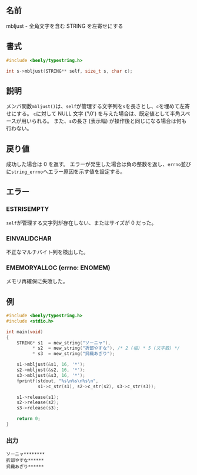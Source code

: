 ## 名前

mbljust - 全角文字を含む STRING を左寄せにする

## 書式

```c
#include <benly/typestring.h>

int s->mbljust(STRING** self, size_t s, char c);
```

## 説明

メンバ関数`mbljust()`は、`self`が管理する文字列を`s`を長さとし、`c`を埋めて左寄せにする。
`c`に対して NULL 文字 ('\0') を与えた場合は、既定値として半角スペースが用いられる。
また、`s`の長さ (表示幅) が操作後と同じになる場合は何も行わない。

## 戻り値

成功した場合は 0 を返す。
エラーが発生した場合は負の整数を返し、`errno`並びに`string_errno`へエラー原因を示す値を設定する。

## エラー

### ESTRISEMPTY

`self`が管理する文字列が存在しない、またはサイズが 0 だった。

### EINVALIDCHAR

不正なマルチバイト列を検出した。

### EMEMORYALLOC (errno: ENOMEM)

メモリ再確保に失敗した。

## 例

```c
#include <benly/typestring.h>
#include <stdio.h>

int main(void)
{
    STRING* s1  = new_string("ソーニャ"),
          * s2  = new_string("折部やすな"), /* 2 (幅) * 5 (文字数) */
          * s3  = new_string("呉織あぎり");

    s1->mbljust(&s1, 16, '*');
    s2->mbljust(&s2, 16, '*');
    s3->mbljust(&s3, 16, '*');
    fprintf(stdout, "%s\n%s\n%s\n",
            s1->c_str(s1), s2->c_str(s2), s3->c_str(s3));

    s1->release(s1);
    s2->release(s2);
    s3->release(s3);

    return 0;
}
```

### 出力

```
ソーニャ********
折部やすな******
呉織あぎり******
```
